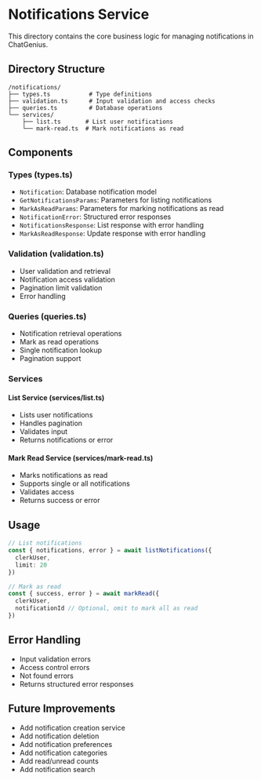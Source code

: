 # Notifications Service

This directory contains the core business logic for managing notifications in ChatGenius.

## Directory Structure

```
/notifications/
├── types.ts           # Type definitions
├── validation.ts      # Input validation and access checks
├── queries.ts         # Database operations
└── services/
    ├── list.ts       # List user notifications
    └── mark-read.ts  # Mark notifications as read
```

## Components

### Types (types.ts)
- `Notification`: Database notification model
- `GetNotificationsParams`: Parameters for listing notifications
- `MarkAsReadParams`: Parameters for marking notifications as read
- `NotificationError`: Structured error responses
- `NotificationsResponse`: List response with error handling
- `MarkAsReadResponse`: Update response with error handling

### Validation (validation.ts)
- User validation and retrieval
- Notification access validation
- Pagination limit validation
- Error handling

### Queries (queries.ts)
- Notification retrieval operations
- Mark as read operations
- Single notification lookup
- Pagination support

### Services

#### List Service (services/list.ts)
- Lists user notifications
- Handles pagination
- Validates input
- Returns notifications or error

#### Mark Read Service (services/mark-read.ts)
- Marks notifications as read
- Supports single or all notifications
- Validates access
- Returns success or error

## Usage

```typescript
// List notifications
const { notifications, error } = await listNotifications({ 
  clerkUser,
  limit: 20
})

// Mark as read
const { success, error } = await markRead({
  clerkUser,
  notificationId // Optional, omit to mark all as read
})
```

## Error Handling
- Input validation errors
- Access control errors
- Not found errors
- Returns structured error responses

## Future Improvements
- Add notification creation service
- Add notification deletion
- Add notification preferences
- Add notification categories
- Add read/unread counts
- Add notification search 